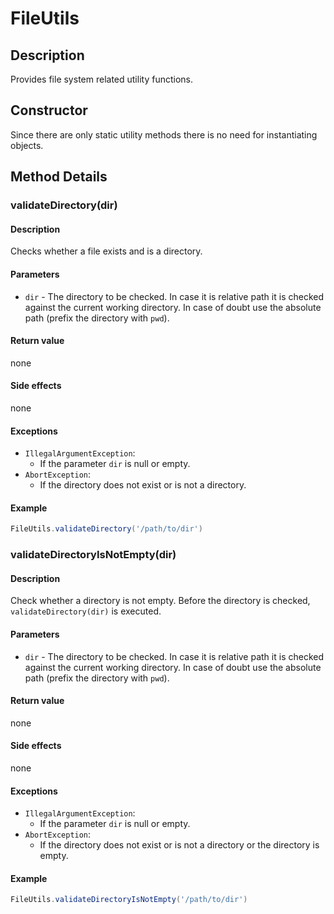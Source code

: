 # FileUtils

## Description
Provides file system related utility functions.

## Constructor
Since there are only static utility methods there is no need for instantiating objects. 


## Method Details

### validateDirectory(dir)

#### Description
Checks whether a file exists and is a directory.

#### Parameters
* `dir` - The directory to be checked. In case it is relative path it is checked against the
current working directory. In case of doubt use the absolute path (prefix the directory with `pwd`).

#### Return value
none

#### Side effects
none

#### Exceptions
* `IllegalArgumentException`:
    * If the parameter `dir` is null or empty.
* `AbortException`:
    * If the directory does not exist or is not a directory.

#### Example
```groovy
FileUtils.validateDirectory('/path/to/dir')
```


### validateDirectoryIsNotEmpty(dir)

#### Description
Check whether a directory is not empty. Before the directory is checked, `validateDirectory(dir)` is executed.

#### Parameters
* `dir` - The directory to be checked. In case it is relative path it is checked against the
current working directory. In case of doubt use the absolute path (prefix the directory with `pwd`).

#### Return value
none

#### Side effects
none

#### Exceptions
* `IllegalArgumentException`:
    * If the parameter `dir` is null or empty.
* `AbortException`:
    * If the directory does not exist or is not a directory or the directory is empty.

#### Example
```groovy
FileUtils.validateDirectoryIsNotEmpty('/path/to/dir')
```

